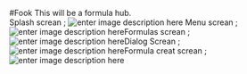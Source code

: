 #Fook
This will be a formula hub.
<br>
Splash screan ;
![enter image description here](https://i.hizliresim.com/al5YA7.jpg)
Menu screan ;
![enter image description here](https://i.hizliresim.com/k9k6Dy.jpg)Formulas screan ;
![enter image description here](https://i.hizliresim.com/NnqDoQ.jpg)Dialog Screan ;
![enter image description here](https://i.hizliresim.com/RrYDvZ.jpg)Formula creat screan ;
![enter image description here](https://i.hizliresim.com/36DzV5.jpg)
